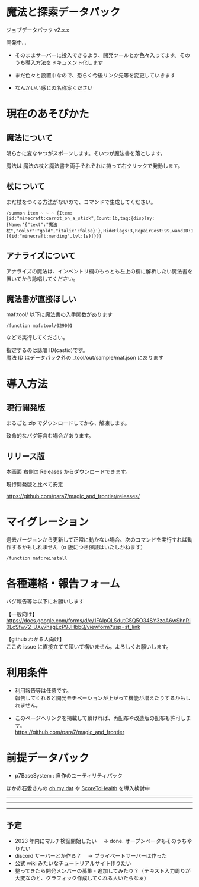 # 魔法と探索データパック

ジョブデータパック v2.x.x

開発中…

- そのままサーバーに投入できるよう、開発ツールとか色々入ってます。そのうち導入方法をドキュメント化します

- まだ色々と設置中なので、恐らく今後リンク先等を変更していきます

- なんかいい感じの名称案ください

# 現在のあそびかた

## 魔法について

明らかに変なやつがスポーンします。そいつが魔法書を落とします。

魔法は 魔法の杖と魔法書を両手それぞれに持って右クリックで発動します。

## 杖について

まだ杖をつくる方法がないので、コマンドで生成してください。

```
/summon item ~ ~ ~ {Item:{id:"minecraft:carrot_on_a_stick",Count:1b,tag:{display:{Name:'{"text":"魔法杖","color":"gold","italic":false}'},HideFlags:3,RepairCost:99,wandID:1,Enchantments:[{id:"minecraft:mending",lvl:1s}]}}}
```

## アナライズについて

アナライズの魔法は、インベントリ欄のもっとも左上の欄に解析したい魔法書を置いてから詠唱してください。

## 魔法書が直接ほしい

maf:tool/ 以下に魔法書の入手関数があります

```
/function maf:tool/029001
```

などで実行してください。

指定するのは詠唱 ID(castid)です。  
魔法 ID はデータパック外の \_tool/out/sample/maf.json にあります

# 導入方法

## 現行開発版

まるごと zip でダウンロードしてから、解凍します。

致命的なバグ等含む場合があります。

## リリース版

本画面 右側の Releases からダウンロードできます。

現行開発版と比べて安定

<https://github.com/para7/magic_and_frontier/releases/>

# マイグレーション

過去バージョンから更新して正常に動かない場合、次のコマンドを実行すれば動作するかもしれません（α 版につき保証はいたしかねます）

```
/function maf:reinstall
```

# 各種連絡・報告フォーム

バグ報告等は以下にお願いします

【一般向け】  
https://docs.google.com/forms/d/e/1FAIpQLSdutG5Q5O34SY3zoA6wShnRi0LcSfw72-UXy7nagEcP9JHbbQ/viewform?usp=sf_link

【github わかる人向け】  
ここの issue に直接立てて頂いて構いません。よろしくお願いします。

# 利用条件

- 利用報告等は任意です。  
  報告してくれると開発モチベーションが上がって機能が増えたりするかもしれません。

- このページへリンクを掲載して頂ければ、再配布や改造版の配布も許可します。  
  <https://github.com/para7/magic_and_frontier>

# 前提データパック

- p7BaseSystem : 自作のユーティリティパック

ほか赤石愛さんの [oh my dat](https://github.com/Ai-Akaishi/OhMyDat) や [ScoreToHealth](https://github.com/Ai-Akaishi/ScoreToHealth) を導入検討中

---

---

---

## 予定

- 2023 年内にマルチ検証開始したい　 → done. オープンベータもそのうちやりたい
- discord サーバーとか作る？　 → プライベートサーバーは作った
- 公式 wiki みたいなチュートリアルサイト作りたい
- 整ってきたら開発メンバーの募集・追加してみたり？（テキスト入力周りが大変なのと、グラフィック作成してくれる人いたらなぁ）
